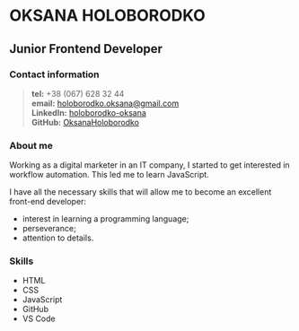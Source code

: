 # **OKSANA** HOLOBORODKO 
## Junior Frontend Developer
### **Contact information**
>**tel:** +38 (067) 628 32 44<br>
**email:** holoborodko.oksana@gmail.com<br>
**LinkedIn:** [holoborodko-oksana](https://www.linkedin.com/mwlite/in/holoborodko-oksana) <br>
**GitHub:** [OksanaHoloborodko](https://github.com/OksanaHoloborodko)<br>
### **About me**
Working as a digital marketer in an IT company, I started to get interested in workflow automation. This led me to learn JavaScript.<br>

I have all the necessary skills that will allow me to become an excellent front-end developer: 
- interest in learning a programming language; 
- perseverance; 
- attention to details.
### **Skills**
- HTML
- CSS
- JavaScript
- GitHub
- VS Code